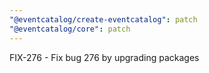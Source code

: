 ```yaml
---
"@eventcatalog/create-eventcatalog": patch
"@eventcatalog/core": patch
---
```


FIX-276 - Fix bug 276 by upgrading packages
